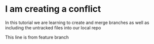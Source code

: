 # I am creating a conflict

In this tutorial we are learning to create and merge branches as well as including the untracked files into our local repo

This line is from feature branch
